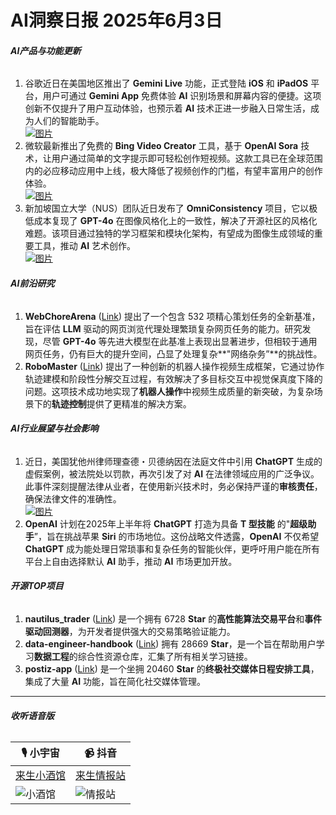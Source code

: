 # AI洞察日报 2025年6月3日

###### **AI产品与功能更新**
1.  谷歌近日在美国地区推出了 **Gemini Live** 功能，正式登陆 **iOS** 和 **iPadOS** 平台，用户可通过 **Gemini App** 免费体验 **AI** 识别场景和屏幕内容的便捷。这项创新不仅提升了用户互动体验，也预示着 **AI** 技术正进一步融入日常生活，成为人们的智能助手。 <br/> [![图片](https://upload.chinaz.com/2025/0603/6388453725280965957304782.png)](https://upload.chinaz.com/2025/0603/6388453725280965957304782.png) <br/>
2.  微软最新推出了免费的 **Bing Video Creator** 工具，基于 **OpenAI Sora** 技术，让用户通过简单的文字提示即可轻松创作短视频。这款工具已在全球范围内的必应移动应用中上线，极大降低了视频创作的门槛，有望丰富用户的创作体验。 <br/> [![图片](https://upload.chinaz.com/2025/0603/6388453719041406883771175.png)](https://upload.chinaz.com/2025/0603/6388453719041406883771175.png) <br/>
3.  新加坡国立大学（NUS）团队近日发布了 **OmniConsistency** 项目，它以极低成本复现了 **GPT-4o** 在图像风格化上的一致性，解决了开源社区的风格化难题。该项目通过独特的学习框架和模块化架构，有望成为图像生成领域的重要工具，推动 **AI** 艺术创作。 <br/> [![图片](https://upload.chinaz.com/2025/0603/6388453880310640421505355.png)](https://upload.chinaz.com/2025/0603/6388453880310640421505355.png) <br/>

###### **AI前沿研究**
1.  **WebChoreArena** ([Link](https://arxiv.org/abs/2506.01952)) 提出了一个包含 532 项精心策划任务的全新基准，旨在评估 **LLM** 驱动的网页浏览代理处理繁琐复杂网页任务的能力。研究发现，尽管 **GPT-4o** 等先进大模型在此基准上表现出显著进步，但相较于通用网页任务，仍有巨大的提升空间，凸显了处理复杂**"网络杂务”**的挑战性。
2.  **RoboMaster** ([Link](https://arxiv.org/abs/2506.01943)) 提出了一种创新的机器人操作视频生成框架，它通过协作轨迹建模和阶段性分解交互过程，有效解决了多目标交互中视觉保真度下降的问题。这项技术成功地实现了**机器人操作**中视频生成质量的新突破，为复杂场景下的**轨迹控制**提供了更精准的解决方案。

###### **AI行业展望与社会影响**
1.  近日，美国犹他州律师理查德・贝德纳因在法庭文件中引用 **ChatGPT** 生成的虚假案例，被法院处以罚款，再次引发了对 **AI** 在法律领域应用的广泛争议。此事件深刻提醒法律从业者，在使用新兴技术时，务必保持严谨的**审核责任**，确保法律文件的准确性。 <br/> [![图片](https://pic.chinaz.com/picmap/202304121052180076_0.jpg)](https://pic.chinaz.com/picmap/202304121052180076_0.jpg) <br/>
2.  **OpenAI** 计划在2025年上半年将 **ChatGPT** 打造为具备 **T 型技能** 的"**超级助手**”，旨在挑战苹果 **Siri** 的市场地位。这份战略文件透露，**OpenAI** 不仅希望 **ChatGPT** 成为能处理日常琐事和复杂任务的智能伙伴，更呼吁用户能在所有平台上自由选择默认 **AI** 助手，推动 **AI** 市场更加开放。

###### **开源TOP项目**
1.  **nautilus_trader** ([Link](https://github.com/nautechsystems/nautilus_trader)) 是一个拥有 6728 **Star** 的**高性能算法交易平台**和**事件驱动回测器**，为开发者提供强大的交易策略验证能力。
2.  **data-engineer-handbook** ([Link](https://github.com/DataExpert-io/data-engineer-handbook)) 拥有 28669 **Star**，是一个旨在帮助用户学习**数据工程**的综合性资源仓库，汇集了所有相关学习链接。
3.  **postiz-app** ([Link](https://github.com/gitroomhq/postiz-app)) 是一个坐拥 20460 **Star** 的**终极社交媒体日程安排工具**，集成了大量 **AI** 功能，旨在简化社交媒体管理。

---

###### **收听语音版**

| 🎙️ **小宇宙** | 📹 **抖音** |
| --- | --- |
| [来生小酒馆](https://www.xiaoyuzhoufm.com/podcast/683c62b7c1ca9cf575a5030e)  |   [来生情报站](https://www.douyin.com/user/MS4wLjABAAAAwpwqPQlu38sO38VyWgw9ZjDEnN4bMR5j8x111UxpseHR9DpB6-CveI5KRXOWuFwG)| 
| ![小酒馆](https://imgur.com/A63lhzL.png) | ![情报站](https://imgur.com/gLQxtJD.png) |